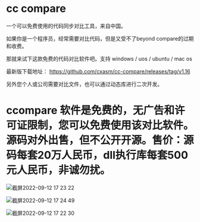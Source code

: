 # cc compare
一个可以免费使用的代码同步对比工具，来自中国。

如果你是一个程序员，经常需要对比代码，但是又受不了beyond compare的过期和收费。

那就来试下这款免费的代码对比软件吧。支持 windows / uos / ubuntu / mac os

最新版下载地址： https://github.com/cxasm/cc-compare/releases/tag/v1.16

另外您个人或公司需要对比文件，也可以通过动态库进行二次开发。

# ccompare 软件是免费的，无广告和许可证限制，您可以免费使用该对比软件。源码对外出售，但不公开开源。售价：源码每套20万人民币，dll执行库每套500元人民币，非诚勿扰。

![截屏2022-09-12 17 23 22](https://user-images.githubusercontent.com/42246867/189620006-aa817dda-07ee-467c-a9da-cb8528e43e19.png)

![截屏2022-09-12 17 24 49](https://user-images.githubusercontent.com/42246867/189620025-d2be69aa-4d89-4de5-a83e-b73f09ae4868.png)

![截屏2022-09-12 17 22 30](https://user-images.githubusercontent.com/42246867/189620035-59a5cf26-f025-4df6-b1d0-0c07bf1e1dcd.png)
